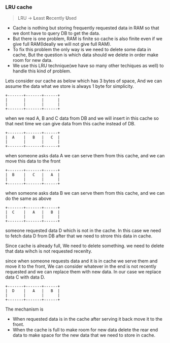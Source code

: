 ### LRU cache
> LRU -> **L**east **R**ecently **U**sed

* Cache is nothing but storing frequently requested data in RAM so that we dont have to query DB to get the data. 
* But there is one problem, RAM is finite so cache is also finite even if we give full RAM(Ideally we will not give full RAM).
* To fix this problem the only way is we need to delete some data in cache, But the question is which data should we delete in order make room for new data.
* We use this LRU technique(we have so many other techiques as well) to handle this kind of problem.

Lets consider our cache as below which has 3 bytes of space, And we can assume the data what we store is always 1 byte for simplicity.
```
+-------+-------+------+
|       |       |      |
|       |       |      |
+-------+-------+------+
```
when we read A, B and C data from DB and we will insert in this cache so that next time we can give data from this cache instead of DB.
```
+-------+-------+------+
|  A    |   B   |   C  |
|       |       |      |
+-------+-------+------+
```
when someone asks data A we can serve them from this cache, and we can move this data to the front
```
+-------+-------+------+
|  B    |   C   |   A  |
|       |       |      |
+-------+-------+------+
```
when someone asks data B we can serve them from this cache, and we can do the same as above
```
+-------+-------+------+
|  C    |   A   |   B  |
|       |       |      |
+-------+-------+------+
```
someone requested data D which is not in the cache.
In this case we need to fetch data D from DB after that we need to strore this data in cache.

Since cache is already full, We need to delete something.
we need to delete that data wihch is not requested recenlty.

since when someone requests data and it is in cache we serve them and move it to the front, We can consider whatever in the end is not recently requested and we can replace them with new data. In our case we replace data C with data D.
```
+-------+-------+------+
|  D    |   A   |   B  |
|       |       |      |
+-------+-------+------+
```

The mechanism is 
* When requested data is in the cache after serving it back move it to the front.
* When the cache is full to make room for new data delete the rear end data to make space for the new data that we need to store in cache.